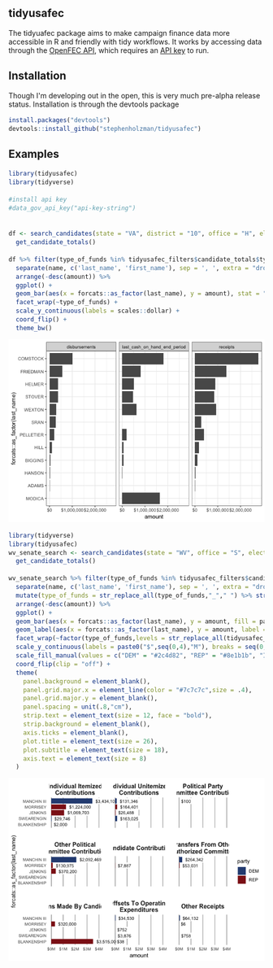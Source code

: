
tidyusafec
----------

The tidyuafec package aims to make campaign finance data more accessible in R and friendly with tidy workflows. It works by accessing data through the [OpenFEC API](https://api.open.fec.gov/developers/), which requires an [API key](https://api.data.gov/signup/) to run.

Installation
------------

Though I'm developing out in the open, this is very much pre-alpha release status. Installation is through the devtools package

``` r
install.packages("devtools")
devtools::install_github("stephenholzman/tidyusafec")
```

Examples
--------

``` r
library(tidyusafec)
library(tidyverse)

#install api key
#data_gov_api_key("api-key-string")


df <- search_candidates(state = "VA", district = "10", office = "H", election_year = "2018") %>%
  get_candidate_totals()

df %>% filter(type_of_funds %in% tidyusafec_filters$candidate_totals$type_of_funds$top_level, cycle == "2018") %>%
  separate(name, c('last_name', 'first_name'), sep = ', ', extra = "drop", fill = "right") %>%
  arrange(-desc(amount)) %>%
  ggplot() +
  geom_bar(aes(x = forcats::as_factor(last_name), y = amount), stat = "identity") +
  facet_wrap(~type_of_funds) +
  scale_y_continuous(labels = scales::dollar) +
  coord_flip() +
  theme_bw()
```

![](README-unnamed-chunk-3-1.png)

``` r
library(tidyverse)
library(tidyusafec)
wv_senate_search <- search_candidates(state = "WV", office = "S", election_year = "2018") %>%
  get_candidate_totals()

wv_senate_search %>% filter(type_of_funds %in% tidyusafec_filters$candidate_totals$type_of_funds$receipts_smallest_components, cycle == "2018", amount > 0) %>%
  separate(name, c('last_name', 'first_name'), sep = ', ', extra = "drop", fill = "right") %>%
  mutate(type_of_funds = str_replace_all(type_of_funds,"_"," ") %>% str_to_title()) %>%
  arrange(-desc(amount)) %>%
  ggplot() +
  geom_bar(aes(x = forcats::as_factor(last_name), y = amount, fill = party), stat = "identity") +
  geom_label(aes(x = forcats::as_factor(last_name), y = amount, label = scales::dollar(amount)), hjust = -0.1, label.size = 0, label.padding = unit(0.2,"line"), size = 3) +
  facet_wrap(~factor(type_of_funds,levels = str_replace_all(tidyusafec_filters$candidate_totals$type_of_funds$receipts_smallest_components,"_"," ") %>% str_to_title), labeller = label_wrap_gen()) +
  scale_y_continuous(labels = paste0("$",seq(0,4),"M"), breaks = seq(0,4000000,by=1000000), limits = c(0,4000000)) +
  scale_fill_manual(values = c("DEM" = "#2c4d82", "REP" = "#8e1b1b", "IND" = "#a3a3a3", "GRE" = "#1c561d", "LIB" = "#afac3d")) +
  coord_flip(clip = "off") + 
  theme(
    panel.background = element_blank(),
    panel.grid.major.x = element_line(color = "#7c7c7c",size = .4),
    panel.grid.major.y = element_blank(),
    panel.spacing = unit(.8,"cm"),
    strip.text = element_text(size = 12, face = "bold"),
    strip.background = element_blank(),
    axis.ticks = element_blank(),
    plot.title = element_text(size = 26),
    plot.subtitle = element_text(size = 18),
    axis.text = element_text(size = 8)
  )
```

![](README-unnamed-chunk-4-1.png)
